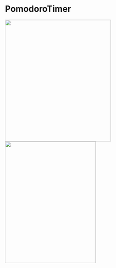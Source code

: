 # PomodoroTimer
<img src="https://user-images.githubusercontent.com/69189012/96273552-c1dc0180-0fcf-11eb-9b45-637199209b6b.png" width="350" height="400">  <img src="https://user-images.githubusercontent.com/69189012/96273675-e637de00-0fcf-11eb-8936-c256a9d8ab08.png" width="300" height="400">

